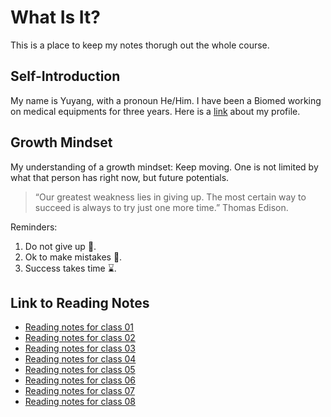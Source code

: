 # What Is It?

This is a place to keep my notes thorugh out the whole course.

## Self-Introduction

My name is Yuyang, with a pronoun He/Him. I have been a Biomed working on  medical equipments for three years. Here is a [link](https://github.com/yuyang201323) about my profile. 

## Growth Mindset

My understanding of a growth mindset: Keep moving. One is not limited by what that person has right now, but future potentials.

>“Our greatest weakness lies in giving up. The most certain way to succeed is always to try just one more time.” Thomas Edison.

Reminders:
1. Do not give up 💪.
2. Ok to make mistakes 🌱.
3. Success takes time ⌛.

## Link to Reading Notes

- [Reading notes for class 01](102-notes/lab-01.md)
- [Reading notes for class 02](102-notes/lab-02.md)
- [Reading notes for class 03](102-notes/lab-03.md)
- [Reading notes for class 04](102-notes/lab-04.md)
- [Reading notes for class 05](102-notes/lab-05.md)
- [Reading notes for class 06](102-notes/lab-06.md)
- [Reading notes for class 07](102-notes/lab-07.md)
- [Reading notes for class 08](102-notes/lab-08.md)
